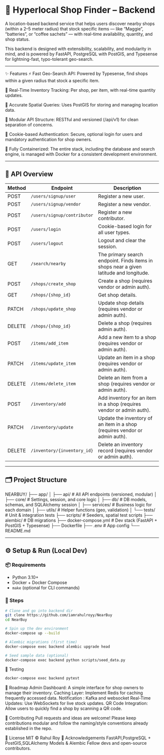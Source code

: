 # 🧭 Hyperlocal Shop Finder – Backend

A location-based backend service that helps users discover nearby shops (within a 2–5 meter radius) that stock specific items — like “Maggie”, “batteries”, or “coffee sachets” — with real-time availability, quantity, and shop status.

This backend is designed with extensibility, scalability, and modularity in mind, and is powered by FastAPI, PostgreSQL with PostGIS, and Typesense for lightning-fast, typo-tolerant geo-search.



---
✨ Features
⚡ Fast Geo-Search API: Powered by Typesense, find shops within a given radius that stock a specific item.

🛒 Real-Time Inventory Tracking: Per shop, per item, with real-time quantity updates.

📍 Accurate Spatial Queries: Uses PostGIS for storing and managing location data.

🧾 Modular API Structure: RESTful and versioned (/api/v1) for clean separation of concerns.

🔐 Cookie-based Authentication: Secure, optional login for users and mandatory authentication for shop owners.

🐳 Fully Containerized: The entire stack, including the database and search engine, is managed with Docker for a consistent development environment.

---

## 🚀 API Overview

| Method | Endpoint | Description |
|--------|----------|-------------|
| POST   | `/users/signup/user`          | Register a new user. |
| POST   | `/users/signup/vendor`        | Register a new vendor. |
| POST   | `/users/signup/contributor`   | Register a new contributor. |
| POST   | `/users/login`                | Cookie-based login for all user types. |
| POST   | `/users/logout`               | Logout and clear the session. |
| GET	    | `/search/nearby`	           |The primary search endpoint. Finds items in shops near a given latitude and longitude.|
| POST   | `/shops/create_shop`          | Create a shop (requires vendor or admin auth). |
| GET    | `/shops/{shop_id}`            | Get shop details. |
| PATCH  | `/shops/update_shop`          | Update shop details (requires vendor or admin auth). |
| DELETE | `/shops/{shop_id}`            | Delete a shop (requires admin auth). |
| POST   | `/items/add_item`             | Add a new item to a shop (requires vendor or admin auth). |
| PATCH  | `/items/update_item`          | Update an item in a shop (requires vendor or admin auth). |
| DELETE | `/items/delete_item`          | Delete an item from a shop (requires vendor or admin auth). |
| POST   | `/inventory/add`              | Add inventory for an item in a shop (requires vendor or admin auth). |
| PATCH  | `/inventory/update`           | Update the inventory of an item in a shop (requires vendor or admin auth). |
| DELETE | `/inventory/{inventory_id}`   | Delete an inventory record (requires vendor or admin auth). |

---

## 🗂️ Project Structure

NEARBUY/
├── app/
│ ├── api/ # All API endpoints (versioned, modular)
│ ├── core/ # Settings, session, and core logic
│ ├── db/ # DB models, schemas, and SQLAlchemy session
│ ├── services/ # Business logic for each domain
│ ├── utils/ # Helper functions (geo, validation)
│ └── tests/ # Unit & integration tests
├── scripts/ # Seeders, spatial test scripts
├── alembic/ # DB migrations
├── docker-compose.yml # Dev stack (FastAPI + PostGIS + Typesense)
├── Dockerfile
├── .env # App config
└── README.md



---

## ⚙️ Setup & Run (Local Dev)

### 📦 Requirements

- Python 3.10+
- Docker + Docker Compose
- `make` (optional for CLI commands)

### 🔧 Steps

```bash
# Clone and go into backend dir
git clone https://github.com/iamrahulroyy/NearBuy
cd NearBuy

# Spin up the dev environment
docker-compose up --build

# Alembic migrations (first time)
docker-compose exec backend alembic upgrade head

# Seed sample data (optional)
docker-compose exec backend python scripts/seed_data.py
```

🧪 Testing
```bash
docker-compose exec backend pytest
```

🔮 Roadmap
Admin Dashboard: A simple interface for shop owners to manage their inventory.
Caching Layer: Implement Redis for caching frequently accessed data.
Notification : Kafka and websocket
Real-Time Updates: Use WebSockets for live stock updates.
QR Code Integration: Allow users to quickly find a shop by scanning a QR code.


🤝 Contributing
Pull requests and ideas are welcome! Please keep contributions modular and follow the naming/style conventions already established in the repo.

📜 License
MIT © Rahul Roy
🙏 Acknowledgements
FastAPI,PostgreSQL + PostGIS,SQLAlchemy Models & Alembic
Fellow devs and open-source contributors.
